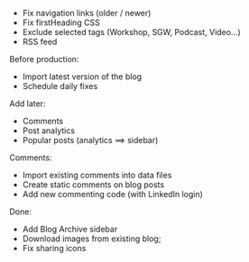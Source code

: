* Fix navigation links (older / newer)
* Fix firstHeading CSS
* Exclude selected tags (Workshop, SGW, Podcast, Video...)
* RSS feed

Before production:

* Import latest version of the blog
* Schedule daily fixes

Add later:

* Comments
* Post analytics
* Popular posts (analytics ==> sidebar)

Comments:

* Import existing comments into data files
* Create static comments on blog posts
* Add new commenting code (with LinkedIn login)

Done:

* Add Blog Archive sidebar
* Download images from existing blog;
* Fix sharing icons
